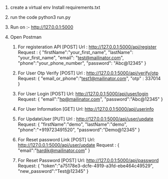 1. create a virtual env
   Install requirements.txt

2. run the code
   python3 run.py

3. Run on :- http://127.0.0.1:5000

4. Open Postman

   1. For registeration API [POST]
      Url : http://127.0.0.1:5000/api/register
      Request :
      {
      "firstName":"your_first_name",
      "lastName": "your_first_name",
      "email": "test@mailinator.com",
      "phone":"your_phone_number",
      "password": "Abc@12345"
      }

   2. For User Otp Verify [POST]
      Url : http://127.0.0.1:5000/api/verify/otp
      Request:
      {
      "email_or_phone":"test1@mailinator.com",
      "otp" : 337014
      }

   3. For User Login [POST]
      Url: http://127.0.0.1:5000/api/user/login
      Request:
      {
      "email":"hp@mailinator.com",
      "password":"Abc@12345"
      }

   4. For User Information [GET]
      Url: http://127.0.0.1:5000/api/userinfo

   5. For UpdateUser [PUT]
      Url : http://127.0.0.1:5000/api/user/update
      Request:
      {
      "firstName":"demo",
      "lastName":"demo",
      "phone":"+919723491520",
      "password":"Demo@12345"
      }

   6. For Reset password Link [POST]
      Url: http://127.0.0.1:5000/api/user/update
      Request :
      {
      "email":"hardik@mailinator.com"
      }

   7. For Reset Password [POST]
      Url: http://127.0.0.1:5000/api/password
      Request:
      {
      "token":"a75178e3-dcfe-4919-a3fd-ebe464c49529",
      "new_password":"Test@12345"
      }
